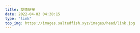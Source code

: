 ```yaml
---
title: 友情链接
date: 2022-04-03 04:30:15
type: "link"
top_img: https://images.saltedfish.xyz/images/head/link.jpg
---
```

